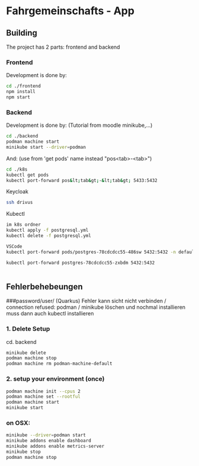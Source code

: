 # Fahrgemeinschafts - App

## Building

The project has 2 parts: frontend and backend

### Frontend

Development is done by: 
```bash
cd ./frontend
npm install
npm start
```

### Backend

Development is done by: 
(Tutorial from moodle minikube,...)
```bash
cd ./backend
podman machine start  
minikube start --driver=podman
```

And:
(use from 'get pods' name instead "pos&lt;tab&gt;-&lt;tab&gt;")
```bash
cd ./k8s
kubectl get pods
kubectl port-forward pos&lt;tab&gt;-&lt;tab&gt; 5433:5432
```

Keycloak
```bash
ssh drivus
```

Kubectl
```bash
im k8s ordner
kubectl apply -f postgresql.yml
kubectl delete -f postgresql.yml 

VSCode
kubectl port-forward pods/postgres-78cdcdcc55-486sw 5432:5432 -n default

kubectl port-forward postgres-78cdcdcc55-zxbdm 5432:5432
 
```

## Fehlerbehebeungen 

###password/user/ (Quarkus) Fehler kann sicht nicht verbinden / connection refused:
podman / minikube löschen und nochmal installieren
muss dann auch kubectl installieren


### 1. Delete Setup
cd. backend
```bash
minikube delete
podman machine stop
podman machine rm podman-machine-default
```
### 2. setup your environment (once)
```bash
podman machine init --cpus 2
podman machine set --rootful
podman machine start
minikube start
```
### on OSX:

```bash
minikube --driver=podman start
minikube addons enable dashboard
minikube addons enable metrics-server
minikube stop
podman machine stop
```

